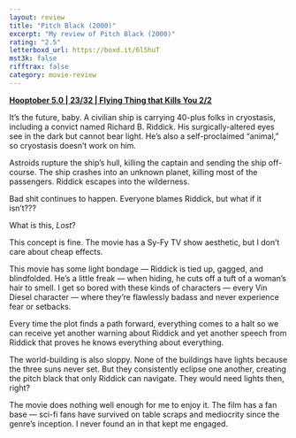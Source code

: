 ```yaml
---
layout: review
title: "Pitch Black (2000)"
excerpt: "My review of Pitch Black (2000)"
rating: "2.5"
letterboxd_url: https://boxd.it/6l5huT
mst3k: false
rifftrax: false
category: movie-review
---
```


<b><a href="https://boxd.it/pRFMi/detail" target="_blank" rel="noopener">Hooptober 5.0 | 23/32 | Flying Thing that Kills You 2/2</a></b>

It’s the future, baby. A civilian ship is carrying 40-plus folks in cryostasis, including a convict named Richard B. Riddick. His surgically-altered eyes see in the dark but cannot bear light. He’s also a self-proclaimed “animal,” so cryostasis doesn’t work on him.

Astroids rupture the ship’s hull, killing the captain and sending the ship off-course. The ship crashes into an unknown planet, killing most of the passengers. Riddick escapes into the wilderness.

Bad shit continues to happen. Everyone blames Riddick, but what if it isn’t???

What is this, <i>Lost</i>?

This concept is fine. The movie has a Sy-Fy TV show aesthetic, but I don’t care about cheap effects.

This movie has some light bondage — Riddick is tied up, gagged, and blindfolded. He’s a little freak — when hiding, he cuts off a tuft of a woman’s hair to smell. I get so bored with these kinds of characters — every Vin Diesel character — where they’re flawlessly badass and never experience fear or setbacks.

Every time the plot finds a path forward, everything comes to a halt so we can receive yet another warning about Riddick and yet another speech from Riddick that proves he knows everything about everything.

The world-building is also sloppy. None of the buildings have lights because the three suns never set. But they consistently eclipse one another, creating the pitch black that only Riddick can navigate. They would need lights then, right?

The movie does nothing well enough for me to enjoy it. The film has a fan base — sci-fi fans have survived on table scraps and mediocrity since the genre’s inception. I never found an in that kept me engaged.
